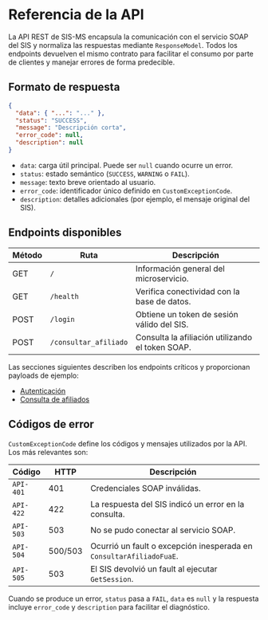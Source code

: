 # Referencia de la API

La API REST de SIS-MS encapsula la comunicación con el servicio SOAP del SIS y
normaliza las respuestas mediante `ResponseModel`. Todos los endpoints devuelven
el mismo contrato para facilitar el consumo por parte de clientes y manejar
errores de forma predecible.

## Formato de respuesta

```json
{
  "data": { "...": "..." },
  "status": "SUCCESS",
  "message": "Descripción corta",
  "error_code": null,
  "description": null
}
```

- `data`: carga útil principal. Puede ser `null` cuando ocurre un error.
- `status`: estado semántico (`SUCCESS`, `WARNING` o `FAIL`).
- `message`: texto breve orientado al usuario.
- `error_code`: identificador único definido en `CustomExceptionCode`.
- `description`: detalles adicionales (por ejemplo, el mensaje original del SIS).

## Endpoints disponibles

| Método | Ruta                   | Descripción |
| ------ | --------------------- | ----------- |
| GET    | `/`                   | Información general del microservicio. |
| GET    | `/health`             | Verifica conectividad con la base de datos. |
| POST   | `/login`              | Obtiene un token de sesión válido del SIS. |
| POST   | `/consultar_afiliado` | Consulta la afiliación utilizando el token SOAP. |

Las secciones siguientes describen los endpoints críticos y proporcionan
payloads de ejemplo:

- [Autenticación](autenticacion.md)
- [Consulta de afiliados](consultas.md)

## Códigos de error

`CustomExceptionCode` define los códigos y mensajes utilizados por la API. Los
más relevantes son:

| Código    | HTTP | Descripción |
| --------- | ---- | ----------- |
| `API-401` | 401  | Credenciales SOAP inválidas. |
| `API-422` | 422  | La respuesta del SIS indicó un error en la consulta. |
| `API-503` | 503  | No se pudo conectar al servicio SOAP. |
| `API-504` | 500/503 | Ocurrió un fault o excepción inesperada en `ConsultarAfiliadoFuaE`. |
| `API-505` | 503  | El SIS devolvió un fault al ejecutar `GetSession`. |

Cuando se produce un error, `status` pasa a `FAIL`, `data` es `null` y la respuesta
incluye `error_code` y `description` para facilitar el diagnóstico.
